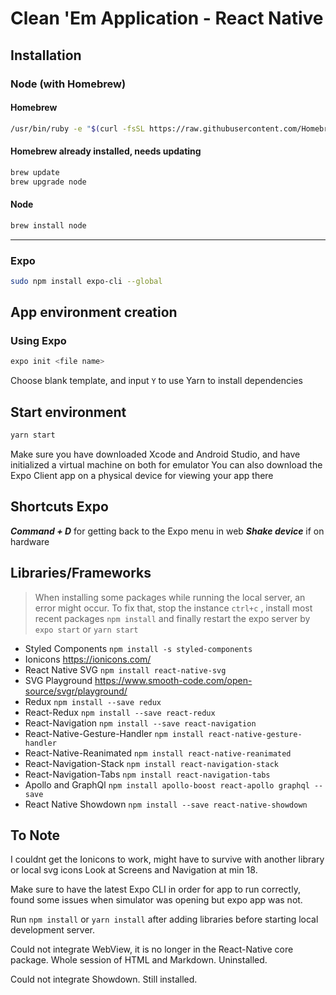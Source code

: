# Clean 'Em Application - React Native

## Installation

### Node (with Homebrew)

#### Homebrew

```sh
/usr/bin/ruby -e "$(curl -fsSL https://raw.githubusercontent.com/Homebrew/install/master/install)"
```

#### Homebrew already installed, needs updating

```sh
brew update
brew upgrade node
```

#### Node

```sh
brew install node
```

---

### Expo

```sh
sudo npm install expo-cli --global
```

## App environment creation

### Using Expo

```sh
expo init <file name>
```

Choose blank template, and input `Y` to use Yarn to install dependencies

## Start environment

```sh
yarn start
```

Make sure you have downloaded Xcode and Android Studio, and have initialized a virtual machine on both for emulator
You can also download the Expo Client app on a physical device for viewing your app there

## Shortcuts Expo

**_Command + D_** for getting back to the Expo menu in web
**_Shake device_** if on hardware

## Libraries/Frameworks

> When installing some packages while running the local server, an error might occur. To fix that, stop the instance `ctrl+c` , install most recent packages `npm install` and finally restart the expo server by `expo start` or `yarn start`

- Styled Components
  `npm install -s styled-components`
- Ionicons
  https://ionicons.com/
- React Native SVG
  `npm install react-native-svg`
- SVG Playground
  https://www.smooth-code.com/open-source/svgr/playground/
- Redux
  `npm install --save redux`
- React-Redux
  `npm install --save react-redux`
- React-Navigation
  `npm install --save react-navigation`
- React-Native-Gesture-Handler
  `npm install react-native-gesture-handler`
- React-Native-Reanimated
  `npm install react-native-reanimated`
- React-Navigation-Stack
  `npm install react-navigation-stack`
- React-Navigation-Tabs
  `npm install react-navigation-tabs`
- Apollo and GraphQl
  `npm install apollo-boost react-apollo graphql --save`
- React Native Showdown
  `npm install --save react-native-showdown`

## To Note

I couldnt get the Ionicons to work, might have to survive with another library or local svg icons
Look at Screens and Navigation at min 18.

Make sure to have the latest Expo CLI in order for app to run correctly, found some issues when simulator was opening but expo app was not.

Run `npm install` or `yarn install` after adding libraries before starting local development server.

Could not integrate WebView, it is no longer in the React-Native core package. Whole session of HTML and Markdown. Uninstalled.

Could not integrate Showdown. Still installed.

